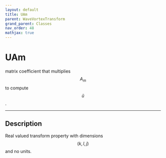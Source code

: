 ```yaml
---
layout: default
title: UAm
parent: WaveVortexTransform
grand_parent: Classes
nav_order: 48
mathjax: true
---
```


#  UAm

matrix coefficient that multiplies $$A_m$$ to compute $$\tilde{u}$$.


---

## Description
Real valued transform property with dimensions $$(k,l,j)$$ and no units.


